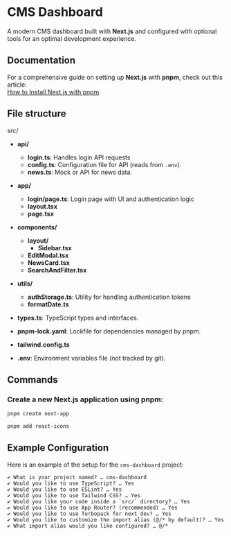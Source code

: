 # CMS Dashboard

A modern CMS dashboard built with **Next.js** and configured with optional tools for an optimal development experience.

## Documentation

For a comprehensive guide on setting up **Next.js** with **pnpm**, check out this article:  
[How to Install Next.js with pnpm](https://medium.com/frontendweb/how-to-install-nextjs-with-pnpm-a958f1b3e9ad)


## File structure
src/
- **api/**  
  - **login.ts**: Handles login API requests
  - **config.ts**: Configuration file for API (reads from `.env`).  
  - **news.ts**: Mock or API for news data.  

- **app/**  
  - **login/page.ts**: Login page with UI and authentication logic
  - **layout.tsx**
  - **page.tsx**

- **components/**  
  - **layout/**  
    - **Sidebar.tsx**
  - **EditModal.tsx**
  - **NewsCard.tsx**
  - **SearchAndFilter.tsx**

- **utils/**  
  - **authStorage.ts**: Utility for handling authentication tokens
  - **formatDate.ts**

- **types.ts**: TypeScript types and interfaces.  
- **pnpm-lock.yaml**: Lockfile for dependencies managed by pnpm.  
- **tailwind.config.ts**
- **.env**: Environment variables file (not tracked by git).  


## Commands

### Create a new Next.js application using pnpm:
```bash
pnpm create next-app

pnpm add react-icons
```

## Example Configuration

Here is an example of the setup for the `cms-dashboard` project:

```plaintext
✔ What is your project named? … cms-dashboard
✔ Would you like to use TypeScript? … Yes
✔ Would you like to use ESLint? … Yes
✔ Would you like to use Tailwind CSS? … Yes
✔ Would you like your code inside a `src/` directory? … Yes
✔ Would you like to use App Router? (recommended) … Yes
✔ Would you like to use Turbopack for next dev? … Yes
✔ Would you like to customize the import alias (@/* by default)? … Yes
✔ What import alias would you like configured? … @/*
```

